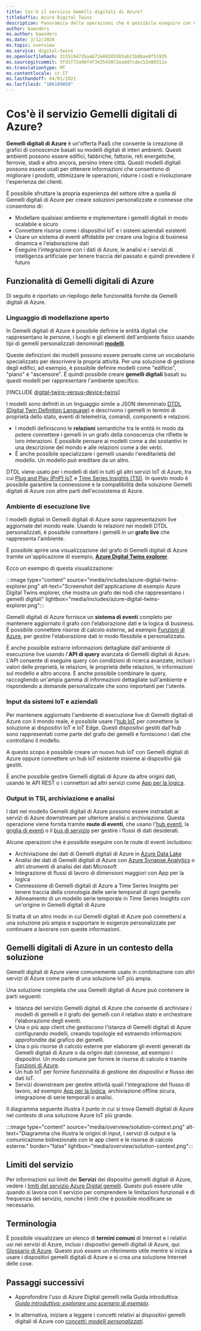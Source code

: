 ```yaml
---
title: Cos'è il servizio Gemelli digitali di Azure?
titleSuffix: Azure Digital Twins
description: Panoramica delle operazioni che è possibile eseguire con Gemelli digitali di Azure.
author: baanders
ms.author: baanders
ms.date: 3/12/2020
ms.topic: overview
ms.service: digital-twins
ms.openlocfilehash: 315519472baa672e802855b5ab21b8bae8f51935
ms.sourcegitcommit: 5fd1f72a96f4f343543072eadd7cdec52e86511e
ms.translationtype: MT
ms.contentlocale: it-IT
ms.lasthandoff: 04/01/2021
ms.locfileid: "106109850"
---
```

# <a name="what-is-azure-digital-twins"></a>Cos'è il servizio Gemelli digitali di Azure?

**Gemelli digitali di Azure** è un'offerta PaaS che consente la creazione di grafici di conoscenze basati su modelli digitali di interi ambienti. Questi ambienti possono essere edifici, fabbriche, fattorie, reti energetiche, ferrovie, stadi e altro ancora, persino intere città. Questi modelli digitali possono essere usati per ottenere informazioni che consentono di migliorare i prodotti, ottimizzare le operazioni, ridurre i costi e rivoluzionare l'esperienza dei clienti.

È possibile sfruttare la propria esperienza del settore oltre a quella di Gemelli digitali di Azure per creare soluzioni personalizzate e connesse che consentono di:
* Modellare qualsiasi ambiente e implementare i gemelli digitali in modo scalabile e sicuro
* Connettere risorse come i dispositivi IoT e i sistemi aziendali esistenti
* Usare un sistema di eventi affidabile per creare una logica di business dinamica e l'elaborazione dati
* Eseguire l'integrazione con i dati di Azure, le analisi e i servizi di intelligenza artificiale per tenere traccia del passato e quindi prevedere il futuro

## <a name="azure-digital-twins-capabilities"></a>Funzionalità di Gemelli digitali di Azure

Di seguito è riportato un riepilogo delle funzionalità fornite da Gemelli digitali di Azure.

### <a name="open-modeling-language"></a>Linguaggio di modellazione aperto

In Gemelli digitali di Azure è possibile definire le entità digitali che rappresentano le persone, i luoghi e gli elementi dell'ambiente fisico usando tipi di gemelli personalizzati denominati [**modelli**](concepts-models.md). 

Queste definizioni dei modelli possono essere pensate come un vocabolario specializzato per descrivere la propria attività. Per una soluzione di gestione degli edifici, ad esempio, è possibile definire modelli come "edificio", "piano" e "ascensore". È quindi possibile creare **gemelli digitali** basati su questi modelli per rappresentare l'ambiente specifico.

[!INCLUDE [digital-twins-versus-device-twins](../../includes/digital-twins-versus-device-twins.md)]

I modelli sono definiti in un linguaggio simile a JSON denominato [DTDL (Digital Twin Definition Language)](https://github.com/Azure/opendigitaltwins-dtdl/blob/master/DTDL/v2/dtdlv2.md) e descrivono i gemelli in termini di proprietà dello stato, eventi di telemetria, comandi, componenti e relazioni.
* I modelli definiscono le **relazioni** semantiche tra le entità in modo da potere connettere i gemelli in un grafo della conoscenza che riflette le loro interazioni. È possibile pensare ai modelli come a dei sostantivi in una descrizione del mondo e alle relazioni come a dei verbi.
* È anche possibile specializzare i gemelli usando l'ereditarietà del modello. Un modello può ereditare da un altro.

DTDL viene usato per i modelli di dati in tutti gli altri servizi IoT di Azure, tra cui [Plug and Play (PnP) IoT](../iot-pnp/overview-iot-plug-and-play.md) e [Time Series Insights (TSI)](../time-series-insights/overview-what-is-tsi.md). In questo modo è possibile garantire la connessione e la compatibilità della soluzione Gemelli digitali di Azure con altre parti dell'ecosistema di Azure.

### <a name="live-execution-environment"></a>Ambiente di esecuzione live

I modelli digitali in Gemelli digitali di Azure sono rappresentazioni live aggiornate del mondo reale. Usando le relazioni nei modelli DTDL personalizzati, è possibile connettere i gemelli in un **grafo live** che rappresenta l'ambiente.

È possibile aprire una visualizzazione del grafo di Gemelli digitali di Azure tramite un'applicazione di esempio, [**Azure Digital Twins explorer**](/samples/azure-samples/digital-twins-explorer/digital-twins-explorer/).

Ecco un esempio di questa visualizzazione:

:::image type="content" source="media/includes/azure-digital-twins-explorer.png" alt-text="Screenshot dell'applicazione di esempio Azure Digital Twins explorer, che mostra un grafo dei nodi che rappresentano i gemelli digitali" lightbox="media/includes/azure-digital-twins-explorer.png":::

Gemelli digitali di Azure fornisce un **sistema di eventi** completo per mantenere aggiornato il grafo con l'elaborazione dati e la logica di business. È possibile connettere risorse di calcolo esterne, ad esempio [Funzioni di Azure](../azure-functions/functions-overview.md), per gestire l'elaborazione dati in modo flessibile e personalizzato.

È anche possibile estrarre informazioni dettagliate dall'ambiente di esecuzione live usando l'**API di query** avanzata di Gemelli digitali di Azure. L'API consente di eseguire query con condizioni di ricerca avanzate, inclusi i valori delle proprietà, le relazioni, le proprietà delle relazioni, le informazioni sul modello e altro ancora. È anche possibile combinare le query, raccogliendo un'ampia gamma di informazioni dettagliate sull'ambiente e rispondendo a domande personalizzate che sono importanti per l'utente.

### <a name="input-from-iot-and-business-systems"></a>Input da sistemi IoT e aziendali

Per mantenere aggiornato l'ambiente di esecuzione live di Gemelli digitali di Azure con il mondo reale, è possibile usare l'[hub IoT](../iot-hub/about-iot-hub.md) per connettere la soluzione ai dispositivi IoT e IoT Edge. Questi dispositivi gestiti dall'hub sono rappresentati come parte del grafo dei gemelli e forniscono i dati che controllano il modello.

A questo scopo è possibile creare un nuovo hub IoT con Gemelli digitali di Azure oppure connettere un hub IoT esistente insieme ai dispositivi già gestiti.

È anche possibile gestire Gemelli digitali di Azure da altre origini dati, usando le API REST o i connettori ad altri servizi come [App per la logica](../logic-apps/logic-apps-overview.md).

### <a name="output-to-tsi-storage-and-analytics"></a>Output in TSI, archiviazione e analisi

I dati nel modello Gemelli digitali di Azure possono essere instradati ai servizi di Azure downstream per ulteriore analisi o archiviazione. Questa operazione viene fornita tramite **route di eventi**, che usano l'[hub eventi](../event-hubs/event-hubs-about.md), la [griglia di eventi](../event-grid/overview.md) o il [bus di servizio](../service-bus-messaging/service-bus-messaging-overview.md) per gestire i flussi di dati desiderati.

Alcune operazioni che è possibile eseguire con le route di eventi includono:
* Archiviazione dei dati di Gemelli digitali di Azure in [Azure Data Lake](../storage/blobs/data-lake-storage-introduction.md)
* Analisi dei dati di Gemelli digitali di Azure con [Azure Synapse Analytics](../synapse-analytics/sql-data-warehouse/sql-data-warehouse-overview-what-is.md) o altri strumenti di analisi dei dati Microsoft
* Integrazione di flussi di lavoro di dimensioni maggiori con App per la logica
* Connessione di Gemelli digitali di Azure a Time Series Insights per tenere traccia della cronologia delle serie temporali di ogni gemello
* Allineamento di un modello serie temporale in Time Series Insights con un'origine in Gemelli digitali di Azure

Si tratta di un altro modo in cui Gemelli digitali di Azure può connettersi a una soluzione più ampia e supportare le esigenze personalizzate per continuare a lavorare con queste informazioni.

## <a name="azure-digital-twins-in-a-solution-context"></a>Gemelli digitali di Azure in un contesto della soluzione

Gemelli digitali di Azure viene comunemente usato in combinazione con altri servizi di Azure come parte di una soluzione IoT più ampia. 

Una soluzione completa che usa Gemelli digitali di Azure può contenere le parti seguenti:
* Istanza del servizio Gemelli digitali di Azure che consente di archiviare i modelli di gemelli e il grafo dei gemelli con il relativo stato e orchestrare l'elaborazione degli eventi.
* Una o più app client che gestiscono l'istanza di Gemelli digitali di Azure configurando modelli, creando topologie ed estraendo informazioni approfondite dal grafico dei gemelli.
* Una o più risorse di calcolo esterne per elaborare gli eventi generati da Gemelli digitali di Azure o da origini dati connesse, ad esempio i dispositivi. Un modo comune per fornire le risorse di calcolo è tramite [Funzioni di Azure](../azure-functions/functions-overview.md).
* Un hub IoT per fornire funzionalità di gestione dei dispositivi e flusso dei dati IoT.
* Servizi downstream per gestire attività quali l'integrazione del flusso di lavoro, ad esempio [App per la logica](../logic-apps/logic-apps-overview.md), archiviazione offline sicura, integrazione di serie temporali o analisi.

Il diagramma seguente illustra il punto in cui si trova Gemelli digitali di Azure nel contesto di una soluzione Azure IoT più grande.

:::image type="content" source="media/overview/solution-context.png" alt-text="Diagramma che illustra le origini di input, i servizi di output e la comunicazione bidirezionale con le app client e le risorse di calcolo esterne." border="false" lightbox="media/overview/solution-context.png":::

## <a name="service-limits"></a>Limiti del servizio

Per informazioni sui limiti dei **Servizi** dei dispositivi gemelli digitali di Azure, vedere i [limiti del servizio Azure Digital gemelli](reference-service-limits.md). Questo può essere utile quando si lavora con il servizio per comprendere le limitazioni funzionali e di frequenza del servizio, nonché i limiti che è possibile modificare se necessario.

## <a name="terminology"></a>Terminologia

È possibile visualizzare un elenco di **termini comuni** di Internet e i relativi usi nei servizi di Azure, inclusi i dispositivi gemelli digitali di Azure, qui: [Glossario di Azure](../iot-fundamentals/iot-glossary.md?toc=/azure/digital-twins/toc.json&bc=/azure/digital-twins/breadcrumb/toc.json). Questo può essere un riferimento utile mentre si inizia a usare i dispositivi gemelli digitali di Azure e si crea una soluzione Internet delle cose.

## <a name="next-steps"></a>Passaggi successivi

* Approfondire l'uso di Azure Digital gemelli nella Guida introduttiva: [*Guida introduttiva: esplorare uno scenario di esempio*](quickstart-adt-explorer.md).

* In alternativa, iniziare a leggere i concetti relativi ai dispositivi gemelli digitali di Azure con [*concetti: modelli personalizzati*](concepts-models.md).